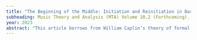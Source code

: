```yaml
---
title: "The Beginning of the Middle: Initiation and Reinitiation in Bach’s Binary-form Keyboard Works"
subheading: Music Theory and Analysis (MTA) Volume 10.2 (Forthcoming).
year: 2023
abstract: "This article borrows from William Caplin’s theory of formal functions, adapting these borrowings to music from Bach’s keyboard dance suites. It begins with a description of how Caplinian phrase functions, like “initiation” and “continuation,” can be applied in this music. It then describes “reinitiation” function, a phrase function that Bach uses following non-final cadences. Reinitiation is similar to Caplin’s initiating phrase functions, with the crucial difference that it occurs in an unstable harmonic context. This combination of harmonic instability with otherwise initiating features allows reinitiation to succinctly express both a local “beginning” and a higher-level “middle.” Bach most often achieves the harmonic instability characteristic of reinitiation function by means of a technique this article calls “de-tonicization”: the immediate tonal destabilization of a point of cadential arrival by reinterpreting it as a non-tonic harmony in some other key."
---
```


